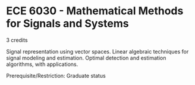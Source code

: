 # ECE 6030 - Mathematical Methods for Signals and Systems

3 credits

Signal representation using vector spaces. Linear algebraic techniques for signal modeling and estimation. Optimal detection and estimation algorithms, with applications.

Prerequisite/Restriction: Graduate status
